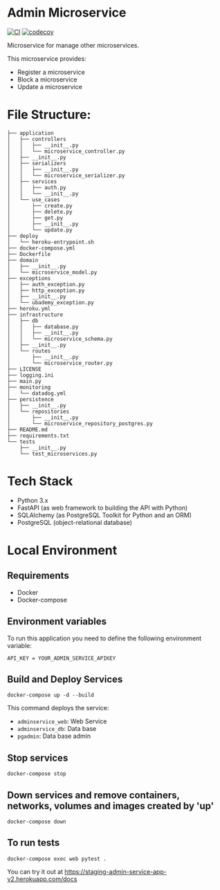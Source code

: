 # Admin Microservice

[![CI](https://github.com/Ubademy-G3/admin.service/actions/workflows/default.yml/badge.svg)](https://github.com/Ubademy-G3/admin.service/actions/workflows/default.yml)
[![codecov](https://codecov.io/gh/Ubademy-G3/admin.service/branch/main/graph/badge.svg?token=N90QGLTQ0J)](https://codecov.io/gh/Ubademy-G3/admin.service)

Microservice for manage other microservices.

This microservice provides:

* Register a microservice
* Block a microservice
* Update a microservice

# File Structure:
```tree
├── application
│   ├── controllers
│   │   ├── __init__.py
│   │   └── microservice_controller.py
│   ├── __init__.py
│   ├── serializers
│   │   ├── __init__.py
│   │   └── microservice_serializer.py
│   ├── services
│   │   ├── auth.py
│   │   └── __init__.py
│   └── use_cases
│       ├── create.py
│       ├── delete.py
│       ├── get.py
│       ├── __init__.py
│       └── update.py
├── deploy
│   └── heroku-entrypoint.sh
├── docker-compose.yml
├── Dockerfile
├── domain
│   ├── __init__.py
│   └── microservice_model.py
├── exceptions
│   ├── auth_exception.py
│   ├── http_exception.py
│   ├── __init__.py
│   └── ubademy_exception.py
├── heroku.yml
├── infrastructure
│   ├── db
│   │   ├── database.py
│   │   ├── __init__.py
│   │   └── microservice_schema.py
│   ├── __init__.py
│   └── routes
│       ├── __init__.py
│       └── microservice_router.py
├── LICENSE
├── logging.ini
├── main.py
├── monitoring
│   └── datadog.yml
├── persistence
│   ├── __init__.py
│   └── repositories
│       ├── __init__.py
│       └── microservice_repository_postgres.py
├── README.md
├── requirements.txt
└── tests
    ├── __init__.py
    └── test_microservices.py
```

# Tech Stack

* Python 3.x
* FastAPI (as web framework to building the API with Python)
* SQLAlchemy (as PostgreSQL Toolkit for Python and an ORM)
* PostgreSQL (object-relational database)

# Local Environment 

## Requirements 

* Docker
* Docker-compose

## Environment variables

To run this application you need to define the following environment variable:

```
API_KEY = YOUR_ADMIN_SERVICE_APIKEY
```

## Build and Deploy Services

```docker-compose up -d --build```

This command deploys the service:

* `adminservice_web`: Web Service
* `adminservice_db`: Data base
* `pgadmin`: Data base admin

## Stop services

```docker-compose stop```

## Down services and remove containers, networks, volumes and images created by 'up'

```docker-compose down```

## To run tests

```docker-compose exec web pytest .```


You can try it out at <https://staging-admin-service-app-v2.herokuapp.com/docs>
